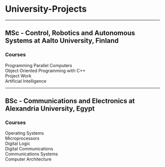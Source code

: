 # University-Projects
---
## MSc - Control, Robotics and Autonomous Systems at Aalto University, Finland

### Courses

Programming Parallel Computers  
Object Oriented Programming with C++  
Project Work   
Artificial Intelligence  

---
## BSc - Communications and Electronics at Alexandria University, Egypt

### Courses

Operating Systems  
Microprocessors  
Digital Logic  
Digital Communications  
Communications Systems  
Computer Architecture  
